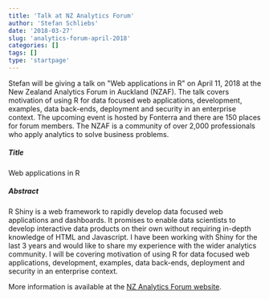 ```yaml
---
title: 'Talk at NZ Analytics Forum'
author: 'Stefan Schliebs'
date: '2018-03-27'
slug: 'analytics-forum-april-2018'
categories: []
tags: []
type: 'startpage'
---
```


Stefan will be giving a talk on "Web applications in R" on April 11, 2018 at the New Zealand Analytics Forum in Auckland (NZAF).
The talk covers motivation of using R for data focused web applications, development, examples, data back-ends, deployment and security in an enterprise context.
The upcoming event is hosted by Fonterra and there are 150 places for forum members.
The NZAF is a community of over 2,000 professionals who apply analytics to solve business problems.


##### Title

Web applications in R

##### Abstract

R Shiny is a web framework to rapidly develop data focused web applications and dashboards. It promises to enable data scientists to develop interactive data products on their own without requiring in-depth knowledge of HTML and Javascript. I have been working with Shiny for the last 3 years and would like to share my experience with the wider analytics community. I will be covering motivation of using R for data focused web applications, development, examples, data back-ends, deployment and security in an enterprise context.

More information is available at the [NZ Analytics Forum website](https://analytics.org.nz/).
